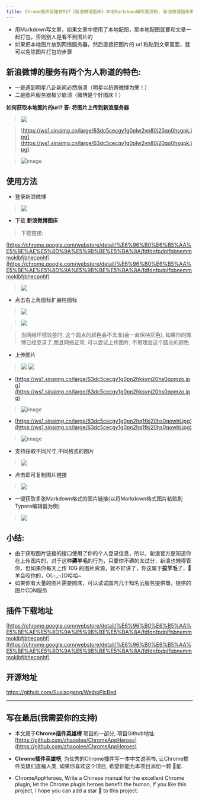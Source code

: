 ```yaml
---
title: Chrome插件英雄榜017《新浪微博图床》本地Markdown编写更流畅, 新浪微博图床来帮忙
---
```

- 用Markdown写文章，如果文章中使用了本地配图，那本地配图就要和文章一起打包，否则别人是看不到图片的
- 如果把本地图片放到网络服务器，然后直接把图片的 url 粘贴到文章里面，就可以免除图片打包的步骤

## 新浪微博的服务有两个为人称道的特色:
- 一是遇到明星八卦新闻必然崩溃（明星以挤跨微博为荣！）
- 二是图片服务器极少崩溃（微博是个好图床！）


**如何获取本地图片的url? 答: 将图片上传到新浪服务器**
> ![](https://www.v2fy.com/asset/017_xin_lang_wei_bo_tu_chuang/59d165636579464f931cd6691591cbb3.gif)

> [https://ws1.sinaimg.cn/large/63dc5cecgy1g0plw2vn80j20qo0hsgpk.jpg](https://ws1.sinaimg.cn/large/63dc5cecgy1g0plw2vn80j20qo0hsgpk.jpg)

> ![image](https://www.v2fy.com/asset/017_xin_lang_wei_bo_tu_chuang/16f74037877043e792f8d85a81618a8c.jpeg)


## 使用方法

- 登录新浪微博
> ![](https://www.v2fy.com/asset/017_xin_lang_wei_bo_tu_chuang/940c170389944a6f8eeb5f44cb1b24b0.png)


- 下载 **新浪微博图床**

> 下载链接:

[https://chrome.google.com/webstore/detail/%E6%96%B0%E6%B5%AA%E5%BE%AE%E5%8D%9A%E5%9B%BE%E5%BA%8A/fdfdnfpdplfbbnemmmoklbfjbhecpnhf](https://chrome.google.com/webstore/detail/%E6%96%B0%E6%B5%AA%E5%BE%AE%E5%8D%9A%E5%9B%BE%E5%BA%8A/fdfdnfpdplfbbnemmmoklbfjbhecpnhf)

> ![](https://www.v2fy.com/asset/017_xin_lang_wei_bo_tu_chuang/b977a40c15b54488ba4e1d60104d1c90.png)

- 点击右上角图标扩展栏图标
> ![](https://www.v2fy.com/asset/017_xin_lang_wei_bo_tu_chuang/dadad4f5c2e64901b5f47306550f172c.png)

> ![](https://www.v2fy.com/asset/017_xin_lang_wei_bo_tu_chuang/885006a07c5148b0a83503dbc091e5ca.png)

> 当网络环境较差时, 这个圆点的颜色会不太准(会一直保持灰色), 如果你的微博已经登录了,而且网络正常, 可以尝试上传图片, 不用理会这个圆点的颜色

- 上传图片
> ![](https://www.v2fy.com/asset/017_xin_lang_wei_bo_tu_chuang/2e9b52b54d6f4429803f62d5b40ef423.gif)
> ![](https://www.v2fy.com/asset/017_xin_lang_wei_bo_tu_chuang/ed961aac82004b74aac752499e53906c.png)
- [https://ws1.sinaimg.cn/large/63dc5cecgy1g0pn2hksvnj20hs0qomzo.jpg](https://ws1.sinaimg.cn/large/63dc5cecgy1g0pn2hksvnj20hs0qomzo.jpg)

> ![image](https://www.v2fy.com/asset/017_xin_lang_wei_bo_tu_chuang/dd9de153611e419285b17df71ef318b5.jpeg)

- [https://ws1.sinaimg.cn/large/63dc5cecgy1g0pn2hq1fkj20hs0qowhl.jpg](https://ws1.sinaimg.cn/large/63dc5cecgy1g0pn2hq1fkj20hs0qowhl.jpg)

> ![image](https://www.v2fy.com/asset/017_xin_lang_wei_bo_tu_chuang/f3ec67df874243f381b3fdb16816270a.jpeg)


- 支持获取不同尺寸,不同格式的图片
> ![](https://www.v2fy.com/asset/017_xin_lang_wei_bo_tu_chuang/0f54300804fd40aaace4cc94662adec8.gif)
- 点击即可复制图片链接
> ![](https://www.v2fy.com/asset/017_xin_lang_wei_bo_tu_chuang/08945ce42ca14f18a211332030996dd9.gif)

- 一键获取多张Markdown格式的图片链接(以将Markdown格式图片粘贴到Typora编辑器为例)
> ![](https://www.v2fy.com/asset/017_xin_lang_wei_bo_tu_chuang/8786fc9ca21742abad577b2efc8ba050.gif)



## 小结:


- 由于获取图片链接的接口使用了你的个人登录信息，所以，新浪官方是知道你在上传图片的，对于这种**薅羊毛**的行为，只要你不薅的太过分，新浪也懒得管你，但如果你每天上传 10G 的图片资源，就不好讲了，你这属于**拔羊毛**了，🐑羊会咬你的，O(∩_∩)O哈哈~
- 如果你有大量的图片需要图床，可以试试国内几个知名云服务提供商，提供的图片CDN服务

## 插件下载地址

[https://chrome.google.com/webstore/detail/%E6%96%B0%E6%B5%AA%E5%BE%AE%E5%8D%9A%E5%9B%BE%E5%BA%8A/fdfdnfpdplfbbnemmmoklbfjbhecpnhf](https://chrome.google.com/webstore/detail/%E6%96%B0%E6%B5%AA%E5%BE%AE%E5%8D%9A%E5%9B%BE%E5%BA%8A/fdfdnfpdplfbbnemmmoklbfjbhecpnhf)

## 开源地址

https://github.com/Suxiaogang/WeiboPicBed

---

## 写在最后(我需要你的支持)
- 本文属于**Chrome插件英雄榜** 项目的一部分, 项目Github地址: [https://github.com/zhaoolee/ChromeAppHeroes](https://github.com/zhaoolee/ChromeAppHeroes)

- **Chrome插件英雄榜**, 为优秀的Chrome插件写一本中文说明书, 让Chrome插件英雄们造福人类, 如果你喜欢这个项目, 希望你能为本项目添加一颗 🌟星.

- ChromeAppHeroes, Write a Chinese manual for the excellent Chrome plugin, let the Chrome plugin heroes benefit the human, If you like this project, I hope you can add a star 🌟 to this project.



